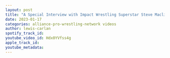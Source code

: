 ```yaml
---
layout: post
title: "A Special Interview with Impact Wrestling Superstar Steve Maclin"
date: 2023-01-17
categories: alliance-pro-wrestling-network videos
author: lewis-carlan
spotify_track_id: 
youtube_video_id: Hdx0YVfss4g
apple_track_id: 
youtube_metadata: 
---
```

